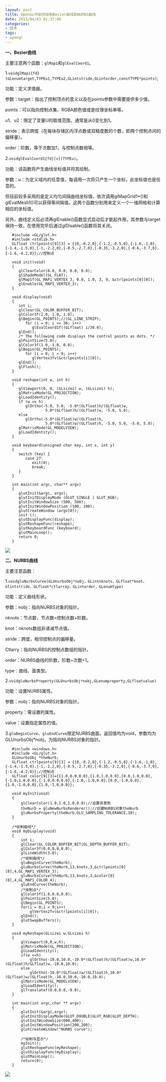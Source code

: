 ```yaml
---
layout: post
title: OpenGL中如何绘制Bezier曲线和NURBS曲线
date: 2013/04/03 01:37:00
categories:
- 技术
tags:
- opengl
---
```


**一、Bezier曲线**

主要注意两个函数：`glMap1`和`glEvalCoord1`。

1.`voidglMap1{fd}(GLenumtarget,TYPEu1,TYPEu2,GLintstride,GLintorder,constTYPE*points)`;

功能：定义求值器。　

参数：target：指出了控制顶点的意义以及在points参数中需要提供多少值。

points：可以指向控制点集、RGBA颜色值或是纹理坐标串等。

u1、u2：限定了变量U的取值范围，通常是从0变化到1。

stride：表示跨度（在每块存储区内浮点数或双精度数的个数，即两个控制点间的偏移量）。

order：阶数，等于次数加1，与控制点数相等。

2.`voidglEvalCoord1{fd}[v](TYPEu)`。

功能：该函数将产生曲线坐标值并将其绘制。

参数：u：为定义域内的任意值，每调用一次将只产生一个坐标，此坐标值也是任意的。

但目前较多采用的是定义均匀间隔曲线坐标值，依次调用glMapGrid1*()和glEvalMesh1()可以获得等间隔值。这两个函数分别用来定义一个一维网格和计算相应的坐标值。

另外，曲线定义后必须再glEnable()函数显式启动后才能起作用，其参数与target保持一致。在使用完毕后通过glDisable()函数将其关闭。

```
   #include <GL/glut.h>
   #include <stdlib.h>
   GLfloat ctrlpoints[9][3] = {{0,-0.2,0},{-1.2,-0.5,0},{-1.6,-1,0},{-1.4,-1.5,0},{-1,-2.2,0},{-0.5,-2.7,0},{-0.35,-3.2,0},{-0.6,-3.7,0},{-1.6,-4.2,0}};//控制点
  
   void init(void)
   {
      glClearColor(0.0, 0.0, 0.0, 0.0);
      glShadeModel(GL_FLAT);
      glMap1f(GL_MAP1_VERTEX_3, 0.0, 1.0, 3, 9, &ctrlpoints[0][0]);
      glEnable(GL_MAP1_VERTEX_3);
   }
  
   void display(void)
   {
      int i;
      glClear(GL_COLOR_BUFFER_BIT);
      glColor3f(1.0, 1.0, 1.0);
      glBegin(GL_POINTS);//(GL_LINE_STRIP);
         for (i = 0; i <= 30; i++)
            glEvalCoord1f((GLfloat) i/30.0);
      glEnd();
      /* The following code displays the control points as dots. */
      glPointSize(5.0);
      glColor3f(1.0, 1.0, 0.0);
      glBegin(GL_POINTS);
         for (i = 0; i < 9; i++)
            glVertex3fv(&ctrlpoints[i][0]);
      glEnd();
      glFlush();
   }

   void reshape(int w, int h)
   {
      glViewport(0, 0, (GLsizei) w, (GLsizei) h);
      glMatrixMode(GL_PROJECTION);
      glLoadIdentity();
      if (w <= h)
         glOrtho(-5.0, 5.0, -5.0*(GLfloat)h/(GLfloat)w,
                  5.0*(GLfloat)h/(GLfloat)w, -5.0, 5.0);
      else
         glOrtho(-5.0*(GLfloat)w/(GLfloat)h,
                  5.0*(GLfloat)w/(GLfloat)h, -5.0, 5.0, -5.0, 5.0);
      glMatrixMode(GL_MODELVIEW);
      glLoadIdentity();
   }

   void keyboard(unsigned char key, int x, int y)
   {
      switch (key) {
         case 27:
            exit(0);
            break;
      }
   }

   int main(int argc, char** argv)
   {
      glutInit(&argc, argv);
      glutInitDisplayMode (GLUT_SINGLE | GLUT_RGB);
      glutInitWindowSize (500, 500);
      glutInitWindowPosition (100, 100);
      glutCreateWindow (argv[0]);
      init ();
      glutDisplayFunc(display);
      glutReshapeFunc(reshape);
      glutKeyboardFunc (keyboard);
      glutMainLoop();
      return 0;
   }
```

![][1]

**二、NURBS曲线**

主要注意函数：

1.`voidgluNurbsCurve(GLUnurbsObj*nobj，GLintnknots，GLfloat*knot，Glintstride，GLfloat*ctlarray，GLintorder，GLenumtype)`

功能：定义曲线形状。

参数：nobj：指向NURBS对象的指针。

nknots：节点数，节点数=控制点数+阶数。

knot：nknots数组非递减节点值。

stride：跨度，相邻控制点的偏移量。

Ctlarry：指向NURBS的控制点数组的指针。

order：NURBS曲线的阶数，阶数=次数+1。

type：曲线、面类型。

2.`voidgluNurbsProperty(GLUnurbsObj*nobj,GLenumproperty,GLfloatvalue)`

功能：设置NURBS属性。

参数：nobj：指向NURBS对象的指针。

property：需设置的属性。

value：设置指定属性的值。

3.`gluBeginCurve`、`gluEndCurve`限定NURBS曲面。返回值均为void，参数均为GLUnurbsObj*nobj，为指向NURBS对象的指针。

```
   #include <windows.h>
   #include <GL/glut.h>
   GLUnurbsObj *theNurb;
   GLfloat ctrlpoints[9][3] = {{0,-0.2,0},{-1.2,-0.5,0},{-1.6,-1,0},{-1.4,-1.5,0},{-1,-2.2,0},{-0.5,-2.7,0},{-0.35,-3.2,0},{-0.6,-3.7,0},{-1.6,-4.2,0}};//控制点
   GLfloat color[9][3]={{1.0,0.0,0.0},{1.0,1.0,0.0},{0.0,1.0,0.0},{-1.0,1.0,0.0},{-1.0,0.0,0.0},{-1.0,-1.0,0.0},{0.0,-1.0,0.0},{1.0,-1.0,0.0},{1.0,-1.0,0.0}};
  
   void myInit(void)
   {
       glClearColor(1.0,1.0,1.0,0.0);//设置背景色
       theNurb = gluNewNurbsRenderer();//创建NURBS对象theNurb
       gluNurbsProperty(theNurb,GLU_SAMPLING_TOLERANCE,10);
   }

   /*绘制曲线*/
   void myDisplay(void)
   {
       int i;
       glClear(GL_COLOR_BUFFER_BIT|GL_DEPTH_BUFFER_BIT);
       glColor3f(0.0,0.0,0.0);
       glLineWidth(3.0);
       /*绘制曲线*/
       gluBeginCurve(theNurb);
       gluNurbsCurve(theNurb,13,knots,3,&ctrlpoints[0][0],4,GL_MAP1_VERTEX_3);
       gluNurbsCurve(theNurb,13,knots,3,&color[0][0],4,GL_MAP1_COLOR_4);
       gluEndCurve(theNurb);
       /*绘制点*/
       glColor3f(1.0,0.0,0.0);
       glPointSize(5.0);
       glBegin(GL_POINTS);
       for(i = 0;i < 9;i++)
           glVertex2fv(&ctrlpoints[i][0]);
       glEnd();
       glutSwapBuffers();
   }

   void myReshape(GLsizei w,GLsizei h)
   {
       glViewport(0,0,w,h);
       glMatrixMode(GL_PROJECTION);
       glLoadIdentity();
       if(w <=h)
           glOrtho(-10.0,10.0,-10.0*(GLfloat)h/(GLfloat)w,10.0*(GLfloat)h/GLfloat)w,-10.0,10.0);
       else
           glOrtho(-10.0*(GLfloat)w/(GLfloat)h,10.0*(GLfloat)w/(GLfloat)h,-10.0,10.0,-10.0,10.0);
       glMatrixMode(GL_MODELVIEW);
       glLoadIdentity();
       glTranslatef(0.0,0.0,-9.0);
   }

   int main(int argc,char ** argv)
   {
       glutInit(&argc,argv);
       glutInitDisplayMode(GLUT_DOUBLE|GLUT_RGB|GLUT_DEPTH);
       glutInitWindowSize(600,400);
       glutInitWindowPosition(200,200);
       glutCreateWindow("NURBS curve");
      
       /*绘制与显示*/
       myInit();
       glutReshapeFunc(myReshape);
       glutDisplayFunc(myDisplay);
       glutMainLoop();
       return(0);
   }
```

![][2]

[1]: http://p.blog.csdn.net/images/p_blog_csdn_net/wuzoujing/EntryImages/20091129/11111.jpg

[2]: http://p.blog.csdn.net/images/p_blog_csdn_net/wuzoujing/EntryImages/20091129/2222.jpg

